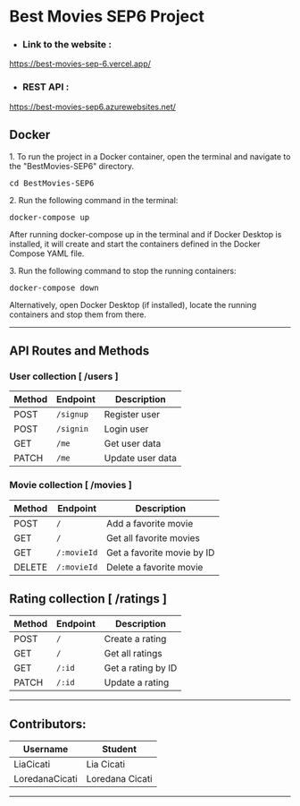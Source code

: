 # Best Movies SEP6 Project

- ### Link to the website :
<https://best-movies-sep-6.vercel.app/>

  - ### REST API :
<https://best-movies-sep6.azurewebsites.net/>

## Docker

1\. To run the project in a Docker container, open the terminal and navigate to the "BestMovies-SEP6" directory.

<pre>cd BestMovies-SEP6</pre>
2\. Run the following command in the terminal:

<pre>docker-compose up</pre>

After running docker-compose up in the terminal and if Docker Desktop is installed, it will create and start the containers defined in the Docker Compose YAML file.

3\.  Run the following command to stop the running containers:
<pre>docker-compose down</pre>

Alternatively, open Docker Desktop (if installed), locate the running containers and stop them from there.


---
##  API Routes and Methods
###  User collection [ /users ]

| Method | Endpoint       | Description          |
|--------|----------------|----------------------|
| POST   | `/signup`      | Register user        |
| POST   | `/signin`      | Login user           |
| GET    | `/me`          | Get user data        |
| PATCH  | `/me`          | Update user data     |

### Movie collection [ /movies ]

| Method | Endpoint       | Description          |
|--------|----------------|----------------------|
| POST   | `/`            | Add a favorite movie       |
| GET    | `/`            | Get all favorite movies|
| GET    | `/:movieId`    | Get a favorite movie by ID    |
| DELETE | `/:movieId`    | Delete a favorite movie       |

## Rating collection [ /ratings ]

| Method | Endpoint       | Description          |
|--------|----------------|----------------------|
| POST   | `/`            | Create a rating      |
| GET    | `/`            | Get all ratings      |
| GET    | `/:id`         | Get a rating by ID   |
| PATCH  | `/:id`         | Update a rating      |



------------------------------------------------------------------------------------------

## Contributors:

| Username       | Student              |
| ----------     | -------------------- |
| LiaCicati      | Lia Cicati           |
| LoredanaCicati | Loredana Cicati      |


---

